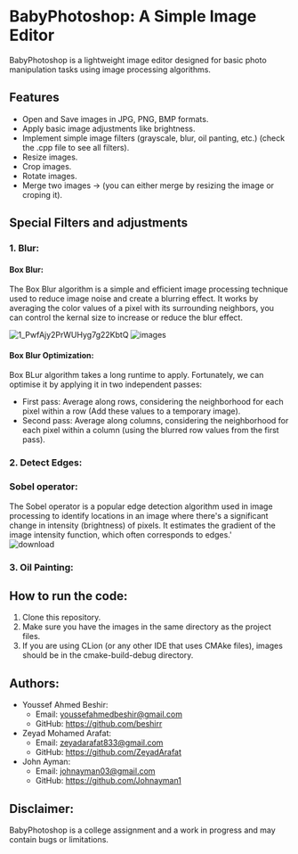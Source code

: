 # BabyPhotoshop: A Simple Image Editor
BabyPhotoshop is a lightweight image editor designed for basic photo manipulation tasks using image processing algorithms.
## Features
* Open and Save images in JPG, PNG, BMP formats.
* Apply basic image adjustments like brightness.
* Implement simple image filters (grayscale, blur, oil panting, etc.) (check the .cpp file to see all filters).
* Resize images.
* Crop images.
* Rotate images.
* Merge two images -> (you can either merge by resizing the image or croping it).
## Special Filters and adjustments 
### 1. Blur:
   #### Box Blur:
   The Box Blur algorithm is a simple and efficient image processing technique used to reduce image noise and create a blurring effect. It works by averaging the color values of a pixel with its surrounding neighbors, you can control the kernal size to increase or reduce the blur effect.<br />
   
![1_PwfAjy2PrWUHyg7g22KbtQ](https://github.com/beshirr/BabyPhotoshop/assets/154796903/117108a7-9e03-4c35-9a90-abc8b9626fcb)
![images](https://github.com/beshirr/BabyPhotoshop/assets/154796903/381cf743-9d7d-4b12-ba05-fd099263a20c)
   #### Box Blur Optimization:
   Box BLur algorithm takes a long runtime to apply. 
   Fortunately, we can optimise it by applying it in two independent passes: <br />
* First pass: Average along rows, considering the neighborhood for each pixel within a row (Add these values to a temporary image).
* Second pass: Average along columns, considering the neighborhood for  each pixel within a column (using the blurred row values from the first pass).
### 2. Detect Edges:
   ### Sobel operator:
   The Sobel operator is a popular edge detection algorithm used in image processing to identify locations in an image where there's a significant change in intensity (brightness) of pixels. It estimates the gradient of the image intensity function, which often corresponds to edges.'
   <br />
   ![download](https://github.com/beshirr/BabyPhotoshop/assets/154796903/3bf6e8cf-c78d-48e9-95ca-2df1b73b6874)
### 3. Oil Painting:
## How to run the code: 
1. Clone this repository.
2. Make sure you have the images in the same directory as the project files.
3. If you are using CLion (or any other IDE that uses CMAke files), images should be in the cmake-build-debug directory.
## Authors:
* Youssef Ahmed Beshir:
   * Email: youssefahmedbeshir@gmail.com
   * GitHub: https://github.com/beshirr
* Zeyad Mohamed Arafat:
   * Email: zeyadarafat833@gmail.com
   * GitHub: https://github.com/ZeyadArafat
* John Ayman: 
   * Email: johnayman03@gmail.com
   * GitHub: https://github.com/Johnayman1
## Disclaimer: 
BabyPhotoshop is a college assignment and a work in progress and may contain bugs or limitations.
